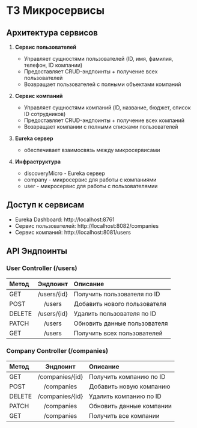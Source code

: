 # ТЗ Микросервисы

## Архитектура сервисов

1. **Сервис пользователей**
   - Управляет сущностями пользователей (ID, имя, фамилия, телефон, ID компании)
   - Предоставляет CRUD-эндпоинты + получение всех пользователей
   - Возвращает пользователей с полными объектами компаний

2. **Сервис компаний**
   - Управляет сущностями компаний (ID, название, бюджет, список ID сотрудников)
   - Предоставляет CRUD-эндпоинты + получение всех компаний
   - Возвращает компании с полными списками пользователей

2. **Eureka сервер**
   - обеспечивает взаимосвязь между микросервисами

3. **Инфраструктура**
   - discoveryMicro - Eureka сервер
   - company - микросервис для работы с компаниями
   - user - микросервис для работы с пользователямии

## Доступ к сервисам

   - Eureka Dashboard: http://localhost:8761
   - Сервис пользователей: http://localhost:8082/companies
   - Сервис компаний: http://localhost:8081/users

## API Эндпоинты

### User Controller (/users)

| Метод  | Эндпоинт      | Описание                    |
|:-------|:-------------:|:----------------------------|
| GET    | /users/{id}   | Получить пользователя по ID |
| POST   | /users        | Добавить нового пользователя|
| DELETE | /users/{id}   | Удалить пользователя по ID  |
| PATCH  | /users        | Обновить данные пользователя|
| GET    | /users        | Получить всех пользователей | 

### Company Controller (/companies)

| Метод  | Эндпоинт          | Описание                    |
|:-------|:-----------------:|:----------------------------|
| GET    | /companies/{id}   | Получить компанию по ID     |
| POST   | /companies        | Добавить новую компанию     |
| DELETE | /companies/{id}   | Удалить компанию по ID      |
| PATCH  | /companies        | Обновить данные компании    |
| GET    | /companies        | Получить все компании       |

